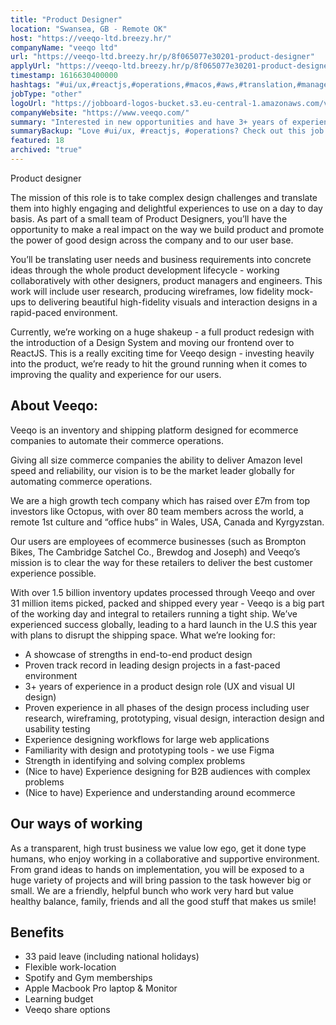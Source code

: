 ```yaml
---
title: "Product Designer"
location: "Swansea, GB - Remote OK"
host: "https://veeqo-ltd.breezy.hr/"
companyName: "veeqo ltd"
url: "https://veeqo-ltd.breezy.hr/p/8f065077e30201-product-designer"
applyUrl: "https://veeqo-ltd.breezy.hr/p/8f065077e30201-product-designer/apply"
timestamp: 1616630400000
hashtags: "#ui/ux,#reactjs,#operations,#macos,#aws,#translation,#management,#marketing,#figma,#monitoring"
jobType: "other"
logoUrl: "https://jobboard-logos-bucket.s3.eu-central-1.amazonaws.com/veeqo-ltd"
companyWebsite: "https://www.veeqo.com/"
summary: "Interested in new opportunities and have 3+ years of experience in a product design role? Veeqo has a job opening for a Product Designer."
summaryBackup: "Love #ui/ux, #reactjs, #operations? Check out this job post!"
featured: 18
archived: "true"
---
```


Product designer

The mission of this role is to take complex design challenges and translate them into highly engaging and delightful experiences to use on a day to day basis. As part of a small team of Product Designers, you’ll have the opportunity to make a real impact on the way we build product and promote the power of good design across the company and to our user base.

You’ll be translating user needs and business requirements into concrete ideas through the whole product development lifecycle - working collaboratively with other designers, product managers and engineers. This work will include user research, producing wireframes, low fidelity mock-ups to delivering beautiful high-fidelity visuals and interaction designs in a rapid-paced environment.

Currently, we’re working on a huge shakeup - a full product redesign with the introduction of a Design System and moving our frontend over to ReactJS. This is a really exciting time for Veeqo design - investing heavily into the product, we’re ready to hit the ground running when it comes to improving the quality and experience for our users.

## About Veeqo:

Veeqo is an inventory and shipping platform designed for ecommerce companies to automate their commerce operations.

Giving all size commerce companies the ability to deliver Amazon level speed and reliability, our vision is to be the market leader globally for automating commerce operations.

We are a high growth tech company which has raised over £7m from top investors like Octopus, with over 80 team members across the world, a remote 1st culture and “office hubs” in Wales, USA, Canada and Kyrgyzstan.

Our users are employees of ecommerce businesses (such as Brompton Bikes, The Cambridge Satchel Co., Brewdog and Joseph) and Veeqo’s mission is to clear the way for these retailers to deliver the best customer experience possible.

With over 1.5 billion inventory updates processed through Veeqo and over 31 million items picked, packed and shipped every year - Veeqo is a big part of the working day and integral to retailers running a tight ship. We’ve experienced success globally, leading to a hard launch in the U.S this year with plans to disrupt the shipping space. What we’re looking for:

*   A showcase of strengths in end-to-end product design
*   Proven track record in leading design projects in a fast-paced environment
*   3+ years of experience in a product design role (UX and visual UI design)
*   Proven experience in all phases of the design process including user research, wireframing, prototyping, visual design, interaction design and usability testing
*   Experience designing workflows for large web applications
*   Familiarity with design and prototyping tools - we use Figma
*   Strength in identifying and solving complex problems
*   (Nice to have) Experience designing for B2B audiences with complex problems
*   (Nice to have) Experience and understanding around ecommerce

## Our ways of working

As a transparent, high trust business we value low ego, get it done type humans, who enjoy working in a collaborative and supportive environment. From grand ideas to hands on implementation, you will be exposed to a huge variety of projects and will bring passion to the task however big or small. We are a friendly, helpful bunch who work very hard but value healthy balance, family, friends and all the good stuff that makes us smile!

## Benefits

*   33 paid leave (including national holidays)
*   Flexible work-location
*   Spotify and Gym memberships
*   Apple Macbook Pro laptop & Monitor
*   Learning budget
*   Veeqo share options
